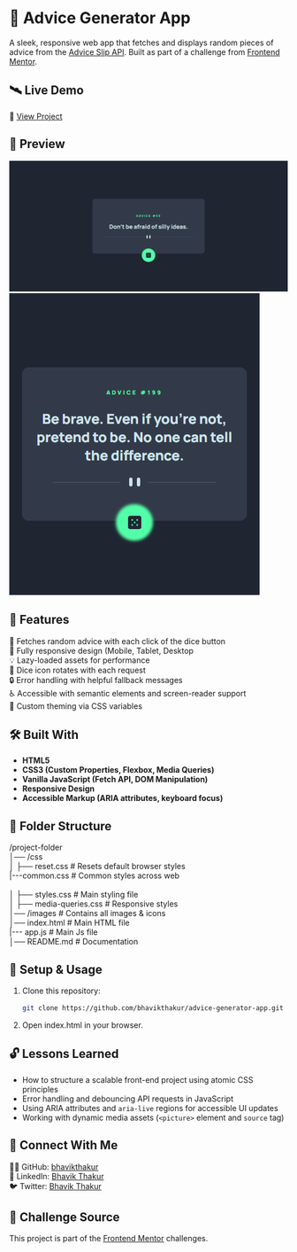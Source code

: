 #  🎲 Advice Generator App

A sleek, responsive web app that fetches and displays random pieces of advice from the [Advice Slip API](https://api.adviceslip.com/). Built as part of a challenge from [Frontend Mentor](https://www.frontendmentor.io/challenges/advice-generator-app-QdUG-13db).

## 🛰 Live Demo  
🔗 [View Project](https://bhavikthakur.github.io/advice-generator-app/)  

## 📸 Preview  
![Project Screenshot](./design/desktop-view.png)  
![Project Screenshot](./design/mobile-view.png)   

## 📌 Features  
🎲 Fetches random advice with each click of the dice button <br>
📱 Fully responsive design (Mobile, Tablet, Desktop <br>
💡 Lazy-loaded assets for performance <br>
🔁 Dice icon rotates with each request <br>
🔒 Error handling with helpful fallback messages <br>
♿ Accessible with semantic elements and screen-reader support <br>
🌈 Custom theming via CSS variables

## 🛠️ Built With  
- **HTML5**  <br>
- **CSS3 (Custom Properties, Flexbox, Media Queries)** <br>
- **Vanilla JavaScript (Fetch API, DOM Manipulation)** <br>
- **Responsive Design** <br>
- **Accessible Markup (ARIA attributes, keyboard focus)** <br>

## 📂 Folder Structure  
/project-folder <br>
│── /css <br>
│   ├── reset.css        # Resets default browser styles <br>
    |---common.css       # Common styles across web <br>   
│   ├── styles.css       # Main styling file <br>
│   ├── media-queries.css # Responsive styles <br>
│── /images             # Contains all images & icons <br>
│── index.html          # Main HTML file <br>
|--- app.js              # Main Js file <br>
│── README.md           # Documentation <br>



## 🔧 Setup & Usage  
1. Clone this repository:  
   ```bash
   git clone https://github.com/bhavikthakur/advice-generator-app.git  
2. Open index.html in your browser. 

## 🔓 Lessons Learned  
- How to structure a scalable front-end project using atomic CSS principles <br>
- Error handling and debouncing API requests in JavaScript <br>
- Using ARIA attributes and `aria-live` regions for accessible UI updates <br>
- Working with dynamic media assets (`<picture>` element and `source` tag) <br>


## 🤝 Connect With Me  
👨‍💻 GitHub: [bhavikthakur](https://github.com/bhavikthakur)  <br>
💼 LinkedIn: [Bhavik Thakur](https://www.linkedin.com/in/bhavik-thakur/)  <br>
🐦 Twitter: [Bhavik Thakur](https://x.com/BhavikkThakur)  <br>


## 🏁 Challenge Source

This project is part of the [Frontend Mentor](https://www.frontendmentor.io) challenges.

